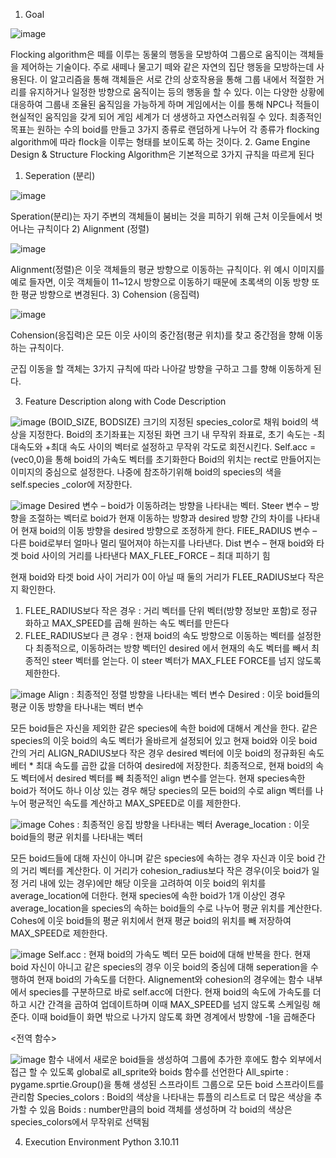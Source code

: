 1. Goal
   
 ![image](https://github.com/parksoyoung0110/Engine_FlockingAlgorithm/assets/112559759/4889b386-4f6f-4cc8-9deb-ac72193d8746)

Flocking algorithm은 떼를 이루는 동물의 행동을 모방하여 그룹으로 움직이는 객체들을 제어하는 기술이다. 
주로 새떼나 물고기 떼와 같은 자연의 집단 행동을 모방하는데 사용된다. 이 알고리즘을 통해 객체들은 서로 간의 상호작용을 통해 그룹 내에서 적절한 거리를 유지하거나 일정한 방향으로 움직이는 등의 행동을 할 수 있다. 이는 다양한 상황에 대응하여 그룹내 조율된 움직임을 가능하게 하며 게임에서는 이를 통해 NPC나 적들이 현실적인 움직임을 갖게 되어 게임 세계가 더 생생하고 자연스러워질 수 있다. 
최종적인 목표는 원하는 수의 boid를 만들고 3가지 종류로 랜덤하게 나누어 각 종류가 flocking algorithm에 따라 flock을 이루는 형태를 보이도록 하는 것이다.
2. Game Engine Design & Structure
Flocking Algorithm은 기본적으로 3가지 규칙을 따르게 된다
1) Seperation (분리)
   
![image](https://github.com/parksoyoung0110/Engine_FlockingAlgorithm/assets/112559759/4c59f2c8-4b04-401d-91e5-43b91e53b69a)

Speration(분리)는 자기 주변의 객체들이 붐비는 것을 피하기 위해 근처 이웃들에서 
벗어나는 규칙이다
2) Alignment (정렬)

 ![image](https://github.com/parksoyoung0110/Engine_FlockingAlgorithm/assets/112559759/93493698-305d-4447-9831-7c7901b55ac6)

Alignment(정렬)은 이웃 객체들의 평균 방향으로 이동하는 규칙이다.
위 예시 이미지를 예로 들자면, 이웃 객체들이 11~12시 방향으로 이동하기 때문에 
초록색의 이동 방향 또한 평균 방향으로 변경된다.
3) Cohension (응집력)

 ![image](https://github.com/parksoyoung0110/Engine_FlockingAlgorithm/assets/112559759/af22449f-a7a8-4b14-b646-d555ed65db40)

Cohension(응집력)은 모든 이웃 사이의 중간점(평균 위치)를 찾고 중간점을 향해
이동하는 규칙이다. 

군집 이동을 할 객체는 3가지 규칙에 따라 나아갈 방향을 구하고 그를 향해 이동하게 된다.

3. Feature Description along with Code Description
<Boid Class>

![image](https://github.com/parksoyoung0110/Engine_FlockingAlgorithm/assets/112559759/0b68fd75-f844-4c16-9fb7-36ebacdb1331)
(BOID_SIZE, BODSIZE) 크기의 지정된 species_color로 채워 boid의 색상을 지정한다.
Boid의 초기좌표는 지정된 화면 크기 내 무작위 좌표로, 초기 속도는 -최대속도와 +최대 속도 사이의 벡터로 설정하고 무작위 각도로 회전시킨다.
Self.acc = (vec0,0)을 통해 boid의 가속도 벡터를 초기화한다
Boid의 위치는 rect로 만들어지는 이미지의 중심으로 설정한다.
나중에 참조하기위해 boid의 species의 색을 self.species _color에 저장한다.



 ![image](https://github.com/parksoyoung0110/Engine_FlockingAlgorithm/assets/112559759/b7b8db7c-17a4-424d-aca5-1572c13149d3)
Desired 변수 – boid가 이동하려는 방향을 나타내는 벡터. 
Steer 변수 – 방향을 조절하는 벡터로 boid가 현재 이동하는 방향과 desired 방향 간의 차이를 나타내어 현재 boid의 이동 방향을 desired 방향으로 조정하게 한다.
FlEE_RADIUS 변수 – 다른 boid로부터 얼마나 멀리 떨어져야 하는지를 나타낸다.
Dist 변수 – 현재 boid와 타겟 boid 사이의 거리를 나타낸다
MAX_FLEE_FORCE – 최대 피하기 힘

현재 boid와 타겟 boid 사이 거리가 0이 아닐 때 둘의 거리가 FLEE_RADIUS보다 작은지 확인한다.
1) FLEE_RADIUS보다 작은 경우 : 거리 벡터를 단위 벡터(방향 정보만 포함)로 
정규화하고 MAX_SPEED를 곱해 원하는 속도 벡터를 만든다
2) FLEE_RADIUS보다 큰 경우 : 현재 boid의 속도 방향으로 이동하는 벡터를 설정한다
최종적으로, 이동하려는 방향 벡터인 desired 에서 현재의 속도 벡터를 빼서 최종적인 steer 벡터를 얻는다.
이 steer 벡터가 MAX_FLEE FORCE를 넘지 않도록 제한한다.



![image](https://github.com/parksoyoung0110/Engine_FlockingAlgorithm/assets/112559759/0f9d497e-21cd-44c4-b46c-869881e39322)
Align : 최종적인 정렬 방향을 나타내는 벡터 변수
Desired : 이웃 boid들의 평균 이동 방향을 타나내는 벡터 변수

모든 boid들은 자신을 제외한 같은 species에 속한 boid에 대해서 계산을 한다.
같은 species의 이웃 boid의 속도 벡터가 올바르게 설정되어 있고 현재 boid와 이웃 boid 간의 거리 ALIGN_RADIUS보다 작은 경우 desired 벡터에 이웃 boid의 정규화된 속도 베터 * 최대 속도를 곱한 값을 더하여 desired에 저장한다.
최종적으로, 현재 boid의 속도 벡터에서 desired 벡터를 빼 최종적인 align 변수를 얻는다.
현재 species속한 boid가 적어도 하나 이상 있는 경우 해당 species의 모든 boid의 수로 align 벡터를 나누어 평균적인 속도를 계산하고 MAX_SPEED로 이를 제한한다. 



![image](https://github.com/parksoyoung0110/Engine_FlockingAlgorithm/assets/112559759/ffd8b988-9887-47f1-adc1-c859ac4756e9)
Cohes : 최종적인 응집 방향을 나타내는 벡터
Average_location : 이웃 boid들의 평균 위치를 나타내는 벡터

모든 boid드들에 대해 자신이 아니며 같은 species에 속하는 경우 자신과 이웃 boid 간의 거리 벡터를 계산한다.
이 거리가 cohesion_radius보다 작은 경우(이웃 boid가 일정 거리 내에 있는 경우)에만 해당 이웃을 고려하여 이웃 boid의 위치를 average_location에 더한다.
현재 species에 속한 boid가 1개 이상인 경우 average_location을 species의 속하는 boid들의 수로 나누어 평균 위치를 계산한다.
Cohes에 이웃 boid들의 평균 위치에서 현재 평균 boid의 위치를 빼 저장하여 MAX_SPEED로 제한한다.



 ![image](https://github.com/parksoyoung0110/Engine_FlockingAlgorithm/assets/112559759/31a5fb2d-1155-4401-bbae-6054720bd055)
Self.acc : 현재 boid의 가속도 벡터
모든 boid에 대해 반복을 한다. 현재 boid 자신이 아니고 같은 species의 경우 이웃 boid의 중심에 대해 seperation을 수행하여 현재 boid의 가속도를 더한다. Alignement와 cohesion의 경우에는 함수 내부에서 species를 구분하므로 바로 self.acc에 더한다.
현재 boid의 속도에 가속도를 더하고 시간 간격을 곱하여 업데이트하며 이때 MAX_SPEED를 넘지 않도록 스케일링 해준다. 
이때 boid들이 화면 밖으로 나가지 않도록 화면 경계에서 방향에 -1을 곱해준다



<전역 함수>

 ![image](https://github.com/parksoyoung0110/Engine_FlockingAlgorithm/assets/112559759/ce8dca93-7680-4ba2-ac07-1655b355e8f8)
함수 내에서 새로운 boid들을 생성하여 그룹에 추가한 후에도 함수 외부에서 접근 할 수 있도록 global로 all_sprite와 boids 함수를 선언한다
All_spirte : pygame.sprtie.Group()을 통해 생성된 스프라이트 그룹으로 모든 boid 스프라이트를 관리함
Species_colors : Boid의 색상을 나타내는 튜플의 리스트로 더 많은 색상을 추가할 수 있음
Boids : number만큼의 boid 객체를 생성하며 각 boid의 색상은 species_colors에서 무작위로 선택됨

4. Execution Environment
Python 3.10.11

